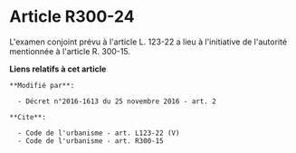 # Article R300-24

L'examen conjoint prévu à l'article L. 123-22 a lieu à l'initiative de l'autorité mentionnée à l'article R. 300-15.

**Liens relatifs à cet article**

	**Modifié par**:

	  - Décret n°2016-1613 du 25 novembre 2016 - art. 2

	**Cite**:

	  - Code de l'urbanisme - art. L123-22 (V)
	  - Code de l'urbanisme - art. R300-15
